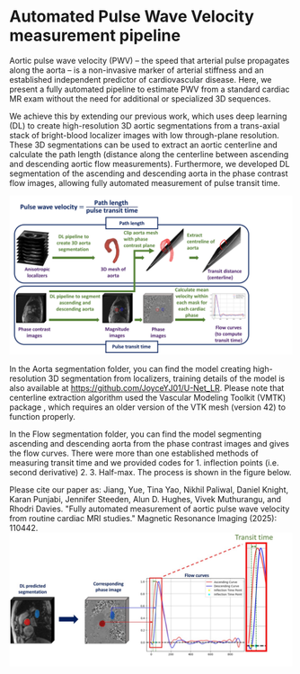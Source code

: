# Automated Pulse Wave Velocity measurement pipeline

Aortic pulse wave velocity (PWV) – the speed that arterial pulse propagates along the aorta – is a non-invasive marker of arterial stiffness and an established independent predictor of cardiovascular disease. Here, we present a fully automated pipeline to estimate PWV from a standard cardiac MR exam without the need for additional or specialized 3D sequences. 

We achieve this by extending our previous work, which uses deep learning (DL) to create high-resolution 3D aortic segmentations from a trans-axial stack of bright-blood localizer images with low through-plane resolution. These 3D segmentations can be used to extract an aortic centerline and calculate the path length (distance along the centerline between ascending and descending aortic flow measurements). Furthermore, we developed DL segmentation of the ascending and descending aorta in the phase contrast flow images, allowing fully automated measurement of pulse transit time. 

![Image description](PipelineOverview.jpg)

In the Aorta segmentation folder, you can find the model creating high-resolution 3D segmentation from localizers, training details of the model is also available at https://github.com/JoyceYJ01/U-Net_LR. Please note that centerline extraction algorithm used the Vascular Modeling Toolkit (VMTK) package , which requires an older version of the VTK mesh (version 42) to function properly.

In the Flow segmentation folder, you can find the model segmenting ascending and descending aorta from the phase contrast images and gives the flow curves. There were more than one established methods of measuring transit time and we provided codes for 1. inflection points (i.e. second derivative) 2. 3. Half-max. The process is shown in the figure below.

Please cite our paper as: Jiang, Yue, Tina Yao, Nikhil Paliwal, Daniel Knight, Karan Punjabi, Jennifer Steeden, Alun D. Hughes, Vivek Muthurangu, and Rhodri Davies. "Fully automated measurement of aortic pulse wave velocity from routine cardiac MRI studies." Magnetic Resonance Imaging (2025): 110442.
![Image description](FlowSeg_PCMR.jpg)
